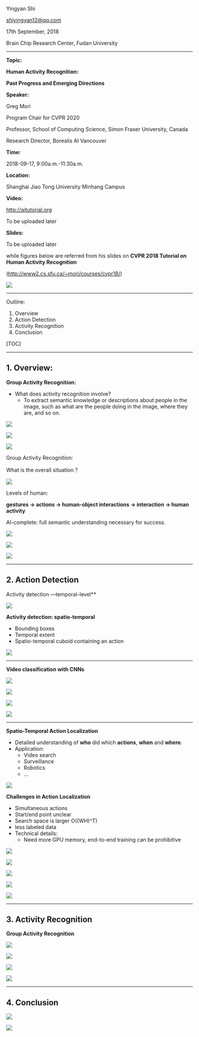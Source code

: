 Yingyan Shi

shiyingyan12@qq.com

17th September, 2018

Brain Chip Research Center, Fudan University

***

**Topic:**

**Human Activity Recognition:**

**Past Progress and Emerging Directions**

**Speaker:**

Greg Mori

Program Chair for CVPR 2020

Professor,  School of Computing Science, Simon Fraser University, Canada

Research Director, Borealis AI Vancouver

**Time:**

2018-09-17, 9:00a.m.-11:30a.m.

**Location:**

Shanghai Jiao Tong University Minhang Campus

**Video:**

http://aitutorial.org

To be uploaded later

**Slides:**

To be uploaded later 

while figures below are referred from his slides on **CVPR 2018 Tutorial on Human Activity Recognition**

(http://www2.cs.sfu.ca/~mori/courses/cvpr18/) 

![](images/1.png)

****



Outline:

1. Overview
2. Action Detection
3. Activity Recognition
4. Conclusion

[TOC]

****

## 1. Overview:

**Group Activity Recognition:**

- What does activity recognition involve?
  - To extract semantic knowledge or descriptions about people in the image, such as what are the people doing in the image, where they are, and so on.

![](images/2.png)

![](images/3.png)

![](images/4.png)

Group Activity Recognition:

What is the overall situation？

![](images/5.png)

Levels of  human:

**gestures -> actions -> human-object interactions -> interaction -> human activity** 

AI-complete: full semantic understanding necessary for success.

![](images/6.jpg)

![](images/7.jpg)

![](images/8.jpg)



****

## 2. Action Detection

Activity detection —temporal-level**

![](images/16.jpg)

**Activity detection: spatio-temporal**

- Bounding boxes
- Temporal extent
- Spatio-temporal cuboid containing an action

![](images/17.jpg)



****



**Video classification with CNNs**

![](images/18.jpg)

![](images/19.jpg)

![](images/20.jpg)

![](images/21.jpg)



****



**Spatio-Temporal Action Localization**

- Detailed understanding of **who** did which **actions**, **when** and **where**.
- Application:
  - Video search
  - Surveillance
  - Robotics
  - ...

![](images/9.png)

**Challenges in Action Localization**

- Simultaneous actions
- Start/end point unclear
- Search space is larger O((WH)^T)
- less labeled data
- Technical details:
  - Need more GPU memory, end-to-end training can be prohibitive

![](images/26.jpg)

![](images/11.png)

![](images/12.png)

![](images/13.png)

![](images/14.png)



***

## 3. Activity Recognition

**Group Activity Recognition**

![](images/23.png)

![](images/24.png)

![](images/25.png)



![](images/22.png)



***

## 4. Conclusion

![](images/16.png)

![](images/15.png)

